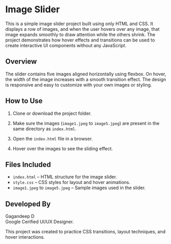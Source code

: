 # Image Slider

This is a simple image slider project built using only HTML and CSS. 
It displays a row of images, and when the user hovers over any image, that image expands smoothly to draw attention while the others shrink. 
The project demonstrates how hover effects and transitions can be used to create interactive UI components without any JavaScript.

## Overview

The slider contains five images aligned horizontally using flexbox. On hover, the width of the image increases with a smooth transition effect. 
The design is responsive and easy to customize with your own images or styling.

## How to Use

1. Clone or download the project folder.

2. Make sure the images (`image1.jpeg` to `image5.jpeg`) are present in the same directory as `index.html`.

3. Open the `index.html` file in a browser.

4. Hover over the images to see the sliding effect.

## Files Included

- `index.html` – HTML structure for the image slider.
- `style.css` – CSS styles for layout and hover animations.
- `image1.jpeg` to `image5.jpeg` – Sample images used in the slider.

## Developed By

Gagandeep D  
Google Cerified UI/UX Designer.

This project was created to practice CSS transitions, layout techniques, and hover interactions.
